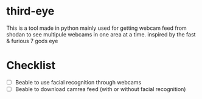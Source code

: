 # third-eye
This is a tool made in python mainly used for getting webcam feed from shodan to see multipule webcams in one area at a time. 
inspired by the fast & furious 7 gods eye

# Checklist
- [ ] Beable to use facial recognition through webcams
- [ ] Beable to download camrea feed (with or without facial recognition) 
